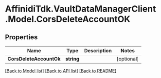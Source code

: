 # AffinidiTdk.VaultDataManagerClient.Model.CorsDeleteAccountOK

## Properties

Name | Type | Description | Notes
------------ | ------------- | ------------- | -------------
**CorsDeleteAccountOk** | **string** |  | [optional] 

[[Back to Model list]](../README.md#documentation-for-models) [[Back to API list]](../README.md#documentation-for-api-endpoints) [[Back to README]](../README.md)

